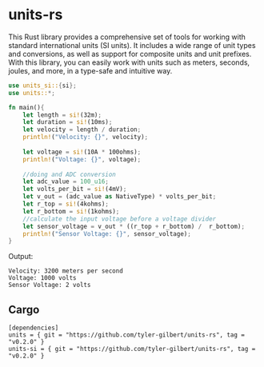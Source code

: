 # units-rs

This Rust library provides a comprehensive set of tools for working with standard international units (SI units). It includes a wide range of unit types and conversions, as well as support for composite units and unit prefixes. With this library, you can easily work with units such as meters, seconds, joules, and more, in a type-safe and intuitive way.

```rust
use units_si::{si};
use units::*;

fn main(){
    let length = si!(32m);
    let duration = si!(10ms);
    let velocity = length / duration;
    println!("Velocity: {}", velocity);
    
    let voltage = si!(10A * 100ohms);
    println!("Voltage: {}", voltage);
    
    //doing and ADC conversion
    let adc_value = 100_u16;
    let volts_per_bit = si!(4mV);
    let v_out = (adc_value as NativeType) * volts_per_bit;
    let r_top = si!(4kohms);
    let r_bottom = si!(1kohms);
    //calculate the input voltage before a voltage divider
    let sensor_voltage = v_out * ((r_top + r_bottom) /  r_bottom);
    println!("Sensor Voltage: {}", sensor_voltage);
}
```

Output:

```
Velocity: 3200 meters per second
Voltage: 1000 volts
Sensor Voltage: 2 volts
```

## Cargo

```
[dependencies]
units = { git = "https://github.com/tyler-gilbert/units-rs", tag = "v0.2.0" }
units-si = { git = "https://github.com/tyler-gilbert/units-rs", tag = "v0.2.0" }
```